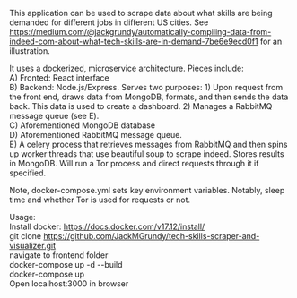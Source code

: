 This application can be used to scrape data about what skills are being demanded for different jobs in different US cities. See https://medium.com/@jackgrundy/automatically-compiling-data-from-indeed-com-about-what-tech-skills-are-in-demand-7be6e9ecd0f1 for an illustration.  
  
It uses a dockerized, microservice architecture. Pieces include:  
A) Fronted: React interface  
B) Backend: Node.js/Express. Serves two purposes: 1) Upon request from the front end, draws data from MongoDB, formats, and then sends the data back. This data is used to create a dashboard. 2) Manages a RabbitMQ message queue (see E).  
C) Aforementioned MongoDB database  
D) Aforementioned RabbitMQ message queue.  
E) A celery process that retrieves messages from RabbitMQ and then spins up worker threads that use beautiful soup to scrape indeed. Stores results in MongoDB. Will run a Tor process and direct requests through it if specified.   

Note, docker-compose.yml sets key environment variables. Notably, sleep time and whether Tor is used for requests or not.  
  
Usage:  
Install docker: https://docs.docker.com/v17.12/install/  
git clone https://github.com/JackMGrundy/tech-skills-scraper-and-visualizer.git  
navigate to frontend folder  
docker-compose up -d --build  
docker-compose up  
Open localhost:3000 in browser  
